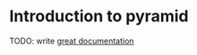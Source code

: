 # Introduction to pyramid

TODO: write [great documentation](http://jacobian.org/writing/what-to-write/)

